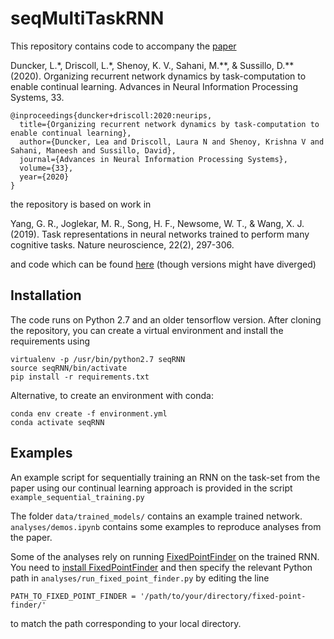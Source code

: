 # seqMultiTaskRNN
This repository contains code to accompany the [paper](https://proceedings.neurips.cc/paper/2020/hash/a576eafbce762079f7d1f77fca1c5cc2-Abstract.html)

Duncker, L.\*, Driscoll, L.\*, Shenoy, K. V., Sahani, M.\*\*, & Sussillo, D.\*\* (2020). Organizing recurrent network dynamics by task-computation to enable continual learning. Advances in Neural Information Processing Systems, 33.

```
@inproceedings{duncker+driscoll:2020:neurips,
  title={Organizing recurrent network dynamics by task-computation to enable continual learning},
  author={Duncker, Lea and Driscoll, Laura N and Shenoy, Krishna V and Sahani, Maneesh and Sussillo, David},
  journal={Advances in Neural Information Processing Systems},
  volume={33},
  year={2020}
}
```
the repository is based on work in

Yang, G. R., Joglekar, M. R., Song, H. F., Newsome, W. T., & Wang, X. J. (2019). Task representations in neural networks trained to perform many cognitive tasks. Nature neuroscience, 22(2), 297-306.

and code which can be found [here](https://github.com/gyyang/multitask) (though versions might have diverged)

## Installation
The code runs on Python 2.7 and an older tensorflow version. After cloning the repository, you can create a virtual environment and install the requirements using

```
virtualenv -p /usr/bin/python2.7 seqRNN
source seqRNN/bin/activate
pip install -r requirements.txt
```

Alternative, to create an environment with conda:

```
conda env create -f environment.yml
conda activate seqRNN
```

## Examples
An example script for sequentially training an RNN on the task-set from the paper using our continual learning approach is provided in the script `example_sequential_training.py`


The folder `data/trained_models/` contains an example trained network. `analyses/demos.ipynb` contains some examples to reproduce analyses from the paper.

Some of the analyses rely on running [FixedPointFinder](https://github.com/mattgolub/fixed-point-finder) on the trained RNN.
You need to [install FixedPointFinder](https://github.com/mattgolub/fixed-point-finder) and then specify the relevant Python path in `analyses/run_fixed_point_finder.py` by editing the line

```
PATH_TO_FIXED_POINT_FINDER = '/path/to/your/directory/fixed-point-finder/'
```
to match the path corresponding to your local directory.
